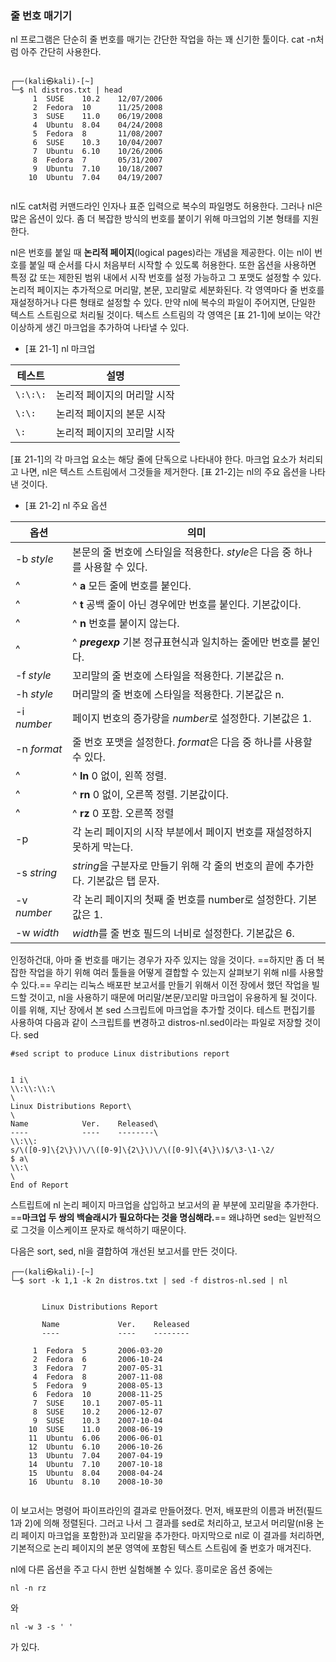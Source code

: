 
### 줄 번호 매기기

nl 프로그램은 단순히 줄 번호를 매기는 간단한 작업을 하는 꽤 신기한 툴이다. cat -n처럼 아주 간단히 사용한다.

``` shell

┌──(kali㉿kali)-[~]
└─$ nl distros.txt | head
     1  SUSE    10.2    12/07/2006
     2  Fedora  10      11/25/2008
     3  SUSE    11.0    06/19/2008
     4  Ubuntu  8.04    04/24/2008
     5  Fedora  8       11/08/2007
     6  SUSE    10.3    10/04/2007
     7  Ubuntu  6.10    10/26/2006
     8  Fedora  7       05/31/2007
     9  Ubuntu  7.10    10/18/2007
    10  Ubuntu  7.04    04/19/2007
                                        

```

nl도 cat처럼 커맨드라인 인자나 표준 입력으로 복수의 파일명도 허용한다. 그러나 nl은 많은 옵션이 있다. 좀 더 복잡한 방식의 번호를 붙이기 위해 마크업의 기본 형태를 지원한다.

nl은 번호를 붙일 때 **논리적 페이지**(logical pages)라는 개념을 제공한다. 이는 nl이 번호를 붙일 때 순서를 다시 처음부터 시작할 수 있도록 허용한다. 또한 옵션을 사용하면 특정 값 또는 제한된 범위 내에서 시작 번호를 설정 가능하고 그 포맷도 설정할 수 있다. 논리적 페이지는 추가적으로 머리말, 본문, 꼬리말로 세분화된다. 각 영역마다 줄 번호를 재설정하거나 다른 형태로 설정할 수 있다. 만약 nl에 복수의 파일이 주어지면, 단일한 텍스트 스트림으로 처리될 것이다. 텍스트 스트림의 각 영역은 [표 21-1]에 보이는 약간 이상하게 생긴 마크업을 추가하여 나타낼 수 있다.


- [표 21-1] nl 마크업

| 테스트      | 설명              |
| -------- | --------------- |
| `\:\:\:` | 논리적 페이지의 머리말 시작 |
| `\:\:`   | 논리적 페이지의 본문 시작  |
| `\:`     | 논리적 페이지의 꼬리말 시작 |

[표 21-1]의 각 마크업 요소는 해당 줄에 단독으로 나타내야 한다. 마크업 요소가 처리되고 나면, nl은 텍스트 스트림에서 그것들을 제거한다. [표 21-2]는 nl의 주요 옵션을 나타낸 것이다.


- [표 21-2] nl 주요 옵션


| 옵션          | 의미                                                 |
| ----------- | -------------------------------------------------- |
| -b *style*  | 본문의 줄 번호에 스타일을 적용한다. *style*은 다음 중 하나를 사용할 수 있다.   |
| ^           | ^ **a** 모든 줄에 번호를 붙인다.                             |
| ^           | ^ **t** 공백 줄이 아닌 경우에만 번호를 붙인다. 기본값이다.              |
| ^           | ^ **n** 번호를 붙이지 않는다.                               |
| ^           | ^ ***pregexp*** 기본 정규표현식과 일치하는 줄에만 번호를 붙인다.        |
| -f *style*  | 꼬리말의 줄 번호에 스타일을 적용한다. 기본값은 n.                      |
| -h *style*  | 머리말의 줄 번호에 스타일을 적용한다. 기본값은 n.                      |
| -i *number* | 페이지 번호의 증가량을 *number*로 설정한다. 기본값은 1.               |
| -n *format* | 줄 번호 포맷을 설정한다. *format*은 다음 중 하나를 사용할 수 있다.        |
| ^           | ^ **ln** 0 없이, 왼쪽 정렬.                              |
| ^           | ^ **rn** 0 없이, 오른쪽 정렬. 기본값이다.                      |
| ^           | ^ **rz** 0 포함. 오른쪽 정렬                              |
| -p          | 각 논리 페이지의 시작 부분에서 페이지 번호를 재설정하지 못하게 막는다.           |
| -s *string* | *string*을 구분자로 만들기 위해 각 줄의 번호의 끝에 추가한다. 기본값은 탭 문자. |
| -v *number* | 각 논리 페이지의 첫째  줄 번호를 number로 설정한다. 기본값은 1.          |
| -w *width*  | *width*를 줄 번호 필드의 너비로 설정한다. 기본값은 6.                |

인정하건대, 아마 줄 번호를 매기는 경우가 자주 있지는 않을 것이다. ==하지만 좀 더 복잡한 작업을 하기 위해 여러 툴들을 어떻게 결합할 수 있는지 살펴보기 위해 nl를 사용할 수 있다.== 우리는 리눅스 배포판 보고서를 만들기 위해서 이전 장에서 했던 작업을 빌드할 것이고, nl을 사용하기 때문에 머리말/본문/꼬리말 마크업이 유용하게 될 것이다. 이를 위해, 지난 장에서 본 sed 스크립트에 마크업을 추가할 것이다. 테스트 편집기를 사용하여 다음과 같이 스크립트를 변경하고 distros-nl.sed이라는 파일로 저장할 것이다.
sed
``` shell
#sed script to produce Linux distributions report


1 i\
\\:\\:\\:\
\
Linux Distributions Report\
\
Name            Ver.    Released\
----            ----    --------\
\\:\\:
s/\([0-9]\{2\}\)\/\([0-9]\{2\}\)\/\([0-9]\{4\}\)$/\3-\1-\2/
$ a\
\\:\
\
End of Report

```

스트립트에 nl 논리 페이지 마크업을 삽입하고 보고서의 끝 부분에 꼬리말을 추가한다. ==**마크업 두 쌍의 백슬래시가 필요하다는 것을 명심해라.**== 왜냐하면 sed는 일반적으로 그것을 이스케이프 문자로 해석하기 때문이다.

다음은 sort, sed, nl을 결합하여 개선된 보고서를 만든 것이다.

``` shell
┌──(kali㉿kali)-[~]
└─$ sort -k 1,1 -k 2n distros.txt | sed -f distros-nl.sed | nl

       
       Linux Distributions Report
       
       Name             Ver.    Released
       ----             ----    --------

     1  Fedora  5       2006-03-20
     2  Fedora  6       2006-10-24
     3  Fedora  7       2007-05-31
     4  Fedora  8       2007-11-08
     5  Fedora  9       2008-05-13
     6  Fedora  10      2008-11-25
     7  SUSE    10.1    2007-05-11
     8  SUSE    10.2    2006-12-07
     9  SUSE    10.3    2007-10-04
    10  SUSE    11.0    2008-06-19
    11  Ubuntu  6.06    2006-06-01
    12  Ubuntu  6.10    2006-10-26
    13  Ubuntu  7.04    2007-04-19
    14  Ubuntu  7.10    2007-10-18
    15  Ubuntu  8.04    2008-04-24
    16  Ubuntu  8.10    2008-10-30


```

이 보고서는 명령어 파이프라인의 결과로 만들어졌다. 먼저, 배포판의 이름과 버전(필드 1과 2)에 의해 정렬된다. 그러고 나서 그 결과를 sed로 처리하고, 보고서 머리말(nl용 논리 페이지 마크업을 포함한)과 꼬리말을 추가한다. 마지막으로 nl로 이 결과를 처리하면, 기본적으로 논리 페이지의 본문 영역에 포함된 텍스트 스트림에 줄 번호가 매겨진다.


nl에 다른 옵션을 주고 다시 한번 실험해볼 수 있다. 흥미로운 옵션 중에는

`nl -n rz`

와

`nl -w 3 -s ' '`

가 있다.


